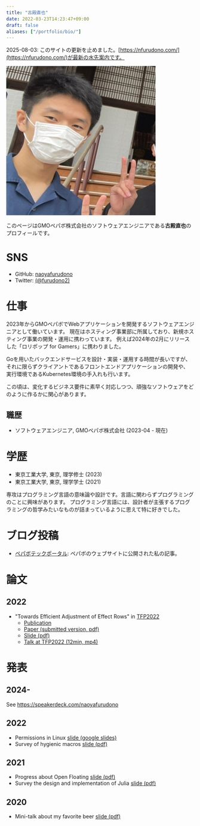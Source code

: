 ```yaml
---
title: "古殿直也"
date: 2022-03-23T14:23:47+09:00
draft: false
aliases: ["/portfolio/bio/"]
---
```


2025-08-03: このサイトの更新を止めました。[https://nfurudono.com/](https://nfurudono.com/)が最新の水先案内です。

![古殿直也の顔写真](face.jpg)

このページはGMOペパボ株式会社のソフトウェアエンジニアである**古殿直也**のプロフィールです。

# SNS

- GitHub: [naoyafurudono](https://github.com/naoyafurudono)
- Twitter: [(@furudono2)](https://twitter.com/furudono2)

# 仕事

2023年からGMOペパボでWebアプリケーションを開発するソフトウェアエンジニアとして働いています。
現在はホスティング事業部に所属しており、新規ホスティング事業の開発・運用に携わっています。
例えば2024年の2月にリリースした「ロリポップ for Gamers」に携わりました。

Goを用いたバックエンドサービスを設計・実装・運用する時間が長いですが、
それに限らずクライアントであるフロントエンドアプリケーションの開発や、
実行環境であるKubernetes環境の手入れも行います。

この頃は、変化するビジネス要件に素早く対応しつつ、頑強なソフトウェアをどのように作るかに関心があります。

## 職歴

- ソフトウェアエンジニア, GMOペパボ株式会社 (2023-04 - 現在)

# 学歴

- 東京工業大学, 東京, 理学修士 (2023)
- 東京工業大学, 東京, 理学学士 (2021)

専攻はプログラミング言語の意味論や設計です。言語に関わらずプログラミングのことに興味があります。
プログラミング言語には、設計者が主張するプログラミングの哲学みたいなものが詰まっているように思えて特に好きでした。

# ブログ投稿

- [ペパボテックポータル](https://tech.pepabo.com/authors/donokun/): ペパボのウェブサイトに公開された私の記事。

# 論文

## 2022

- "Towards Efficient Adjustment of Effect Rows" in [TFP2022](https://trendsfp.github.io/)
  - [Publication](https://link.springer.com/book/10.1007/978-3-031-21314-4)
  - [Paper (submitted version, pdf)](https://drive.google.com/file/d/1mhK0yj5fJymBQ6vv1a3UOrO33CmhvFuv/view?usp=sharing)
  - [Slide (pdf)](https://drive.google.com/file/d/1oYLtxE0b1AIBbkcotf_YyPST0yLdvbNl/view?usp=sharing)
  - [Talk at TFP2022 (12min, mp4)](https://drive.google.com/file/d/14EBEGQYZDNIGADXyRU7XTsbgUE4XqO1x/view?usp=sharing)

# 発表

## 2024-

See <https://speakerdeck.com/naoyafurudono>

## 2022

- Permissions in Linux [slide (google slides)](https://docs.google.com/presentation/d/18kkR9ew1Si_7SMuMgkct1drntBZZ1YPYcVi9B0lpLCE/edit?usp=sharing)
- Survey of hygienic macros [slide (pdf)](https://drive.google.com/file/d/1vVI1i__JJH4EPJcx8xZ2gNUR_0wCJ1-p/view?usp=sharing)

## 2021

- Progress about Open Floating [slide (pdf)](https://drive.google.com/file/d/18c3KE5okeMYFjsdfAhn6cKDSnSjVWmOL/view?usp=sharing)
- Survey the design and implementation of Julia [slide (pdf)](https://drive.google.com/file/d/1_83rr9ee3PZZnUjZNtvLwzI-lM5f4qPE/view?usp=sharing)

## 2020

- Mini-talk about my favorite beer [slide (pdf)](https://drive.google.com/file/d/1kbLvc6hkLwbiL7ouyT-tigIMFOEXoLq4/view?usp=sharing)
